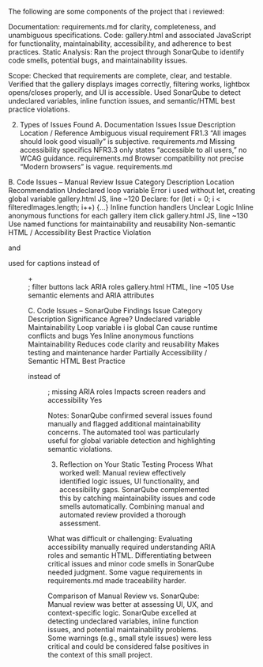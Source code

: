 
The following are some components of the project that i reviewed:

Documentation: requirements.md for clarity, completeness, and unambiguous specifications.
Code: gallery.html and associated JavaScript for functionality, maintainability, accessibility, and adherence to best practices.
Static Analysis: Ran the project through SonarQube to identify code smells, potential bugs, and maintainability issues.

Scope:
Checked that requirements are complete, clear, and testable.
Verified that the gallery displays images correctly, filtering works, lightbox opens/closes properly, and UI is accessible.
Used SonarQube to detect undeclared variables, inline function issues, and semantic/HTML best practice violations.

2. Types of Issues Found
A. Documentation Issues
Issue	Description	Location / Reference
Ambiguous visual requirement	FR1.3 “All images should look good visually” is subjective.	requirements.md
Missing accessibility specifics	NFR3.3 only states “accessible to all users,” no WCAG guidance.	requirements.md
Browser compatibility not precise	“Modern browsers” is vague.	requirements.md

B. Code Issues – Manual Review
Issue	Category	Description	Location	Recommendation
Undeclared loop variable	Error	i used without let, creating global variable	gallery.html JS, line ~120	Declare: for (let i = 0; i < filteredImages.length; i++) {...}
Inline function handlers	Unclear Logic	Inline anonymous functions for each gallery item click	gallery.html JS, line ~130	Use named functions for maintainability and reusability
Non-semantic HTML / Accessibility	Best Practice Violation	<div> and <p> used for captions instead of <figure> + <figcaption>; filter buttons lack ARIA roles	gallery.html HTML, line ~105	Use semantic elements and ARIA attributes

C. Code Issues – SonarQube Findings
Issue	Category	Description	Significance	Agree?
Undeclared variable	Maintainability	Loop variable i is global	Can cause runtime conflicts and bugs	Yes
Inline anonymous functions	Maintainability	Reduces code clarity and reusability	Makes testing and maintenance harder Partially
Accessibility / Semantic HTML	Best Practice	<div> instead of <figure>; missing ARIA roles	Impacts screen readers and accessibility	Yes


Notes:
SonarQube confirmed several issues found manually and flagged additional maintainability concerns.
The automated tool was particularly useful for global variable detection and highlighting semantic violations.


3. Reflection on Your Static Testing Process
What worked well:
Manual review effectively identified logic issues, UI functionality, and accessibility gaps.
SonarQube complemented this by catching maintainability issues and code smells automatically.
Combining manual and automated review provided a thorough assessment.


What was difficult or challenging:
Evaluating accessibility manually required understanding ARIA roles and semantic HTML.
Differentiating between critical issues and minor code smells in SonarQube needed judgment.
Some vague requirements in requirements.md made traceability harder.


Comparison of Manual Review vs. SonarQube:
Manual review was better at assessing UI, UX, and context-specific logic.
SonarQube excelled at detecting undeclared variables, inline function issues, and potential maintainability problems.
Some warnings (e.g., small style issues) were less critical and could be considered false positives in the context of this small project.
